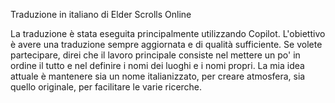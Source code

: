 Traduzione in italiano di Elder Scrolls Online

La traduzione è stata eseguita principalmente utilizzando Copilot. L'obiettivo è avere una traduzione sempre aggiornata e di qualità sufficiente.
Se volete partecipare, direi che il lavoro principale consiste nel mettere un po' in ordine il tutto e nel definire i nomi dei luoghi e i nomi propri.
La mia idea attuale è mantenere sia un nome italianizzato, per creare atmosfera, sia quello originale, per facilitare le varie ricerche.
